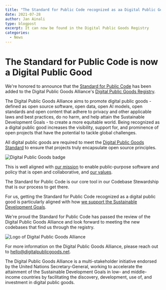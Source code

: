 ```yaml
---
title: "The Standard for Public Code recognized as aa Digital Public Good"
date: 2021-07-28
author: Jan Ainali
type: blogpost
excerpt: It can now be found in the Digital Public Goods Registry
categories:
  - News
---
```


# The Standard for Public Code is now a Digital Public Good

We're honored to announce that the [Standard for Public Code](https://standard.publiccode.net) has been added to the Digital Public Goods Alliance's [Digital Public Goods Registry](https://digitalpublicgoods.net/registry/).

The Digital Public Goods Alliance aims to promote digital public goods - defined as open source software, open data, open AI models, open standards and open content that adhere to privacy and other applicable laws and best practices, do no harm, and help attain the Sustainable Development Goals - to create a more equitable world. Being recognized as a digital public good increases the visibility, support for, and prominence of open projects that have the potential to tackle global challenges.

All digital public goods are required to meet the [Digital Public Goods Standard](http://digitalpublicgoods.net/standard/) to ensure that projects truly encapsulate open source principles.

![Digital Public Goods badge]({{site.url}}/assets/DPG-badge.png)

This is well aligned with [our mission](https://about.publiccode.net/organization/mission.html) to enable public-purpose software and policy that is open and collaborative, and [our values](https://about.publiccode.net/organization/cultural-values.html).

The Standard for Public Code is our core tool in our Codebase Stewardship that is our process to get there.

For us, getting the Standard for Public Code recognized as a digital public good is particularly aligned with how [we support the Sustainable Development Goals](https://about.publiccode.net/activities/value-and-impact/sustainable-development-goals.html).

We're proud the Standard for Public Code has passed the review of the Digital Public Goods Alliance and look forward to meeting the new codebases that find us through the registry.

![Logo of Digital Public Goods Alliance]({{site.url}}/assets/DPGA.png)

For more information on the Digital Public Goods Alliance, please reach out to hello@digitalpublicgoods.net.

The Digital Public Goods Alliance is a multi-stakeholder initiative endorsed by the United Nations Secretary-General, working to accelerate the attainment of the Sustainable Development Goals in low- and middle-income countries by facilitating the discovery, development, use of, and investment in digital public goods.
